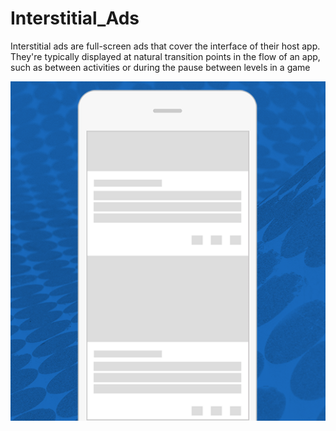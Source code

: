 # Interstitial_Ads



Interstitial ads are full-screen ads that cover the interface of their host app. They're typically displayed at natural transition points in the flow of an app, such as between activities or during the pause between levels in a game





![Interstitial_Ads](output.gif)
